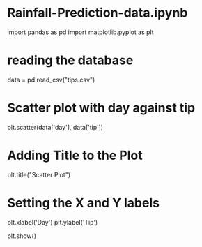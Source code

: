 # Rainfall-Prediction-data.ipynb
import pandas as pd
import matplotlib.pyplot as plt


# reading the database
data = pd.read_csv("tips.csv")

# Scatter plot with day against tip
plt.scatter(data['day'], data['tip'])

# Adding Title to the Plot
plt.title("Scatter Plot")

# Setting the X and Y labels
plt.xlabel('Day')
plt.ylabel('Tip')

plt.show()
